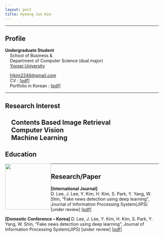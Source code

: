 ```yaml
---
layout: post
title: Hyeong Jun Kim
---
```

---
## Profile

**Undergraduate Student**  
&nbsp;&nbsp;&nbsp;&nbsp;School of Business &  
&nbsp;&nbsp;&nbsp;&nbsp;Department of Computer Science (dual major)  
&nbsp;&nbsp;&nbsp;&nbsp;[Yonsei University](http://www.yonsei.ac.kr/en_sc/)

&nbsp;&nbsp;&nbsp;&nbsp;hjkim2246@gmail.com  
&nbsp;&nbsp;&nbsp;&nbsp;CV : [[pdf]](http://218.237.184.111/)  
&nbsp;&nbsp;&nbsp;&nbsp;Portfolio in Korean : [[pdf]](http://218.237.184.111/h&nbsp;&nbsp;&nbsp;&nbsp;yeongjun/HyeongJun_portfolio.pdf)  

---
## Research Interest

&nbsp;&nbsp;&nbsp;&nbsp;Contents Based Image Retrieval  
&nbsp;&nbsp;&nbsp;&nbsp;Computer Vision  
&nbsp;&nbsp;&nbsp;&nbsp;Machine Learning  
---
## Education  
<img src="https://yeomko22.github.io/images/yonsei.png" width="150" height="150" style="float:left;"/>

---
## Research/Paper
**[International Journal]**  
D. Lee, J. Lee, Y. Kim, H. Kim, S. Park, Y. Yang, W. Shin, “Fake news detection using deep learning”, Journal of Information Processing System(JIPS) [under review] [[pdf]](https://dannyleeinfo.files.wordpress.com/2018/07/fake-news-detection-using-deep-learning.pdf)

**[Domestic Conference – Korea]**
D. Lee, J. Lee, Y. Kim, H. Kim, S. Park, Y. Yang, W. Shin, “Fake news detection using deep learning”, Journal of Information Processing System(JIPS) [under review] [[pdf]](https://dannyleeinfo.files.wordpress.com/2018/05/eb94a5eb9faceb8b9d-eab8b0ebb295ec9d84-ec9db4ec9aa9ed959c-eab080eca79ceb89b4ec8aa4-ed8390eca780.pdf)

